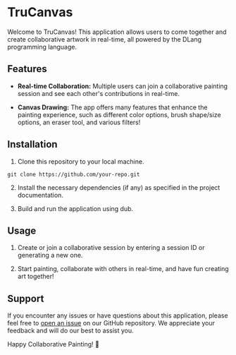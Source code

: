 # TruCanvas
Welcome to TruCanvas! This application allows users to come together and create collaborative artwork in real-time, all powered by the DLang programming language.

## Features

- **Real-time Collaboration:** Multiple users can join a collaborative painting session and see each other's contributions in real-time.

- **Canvas Drawing:** The app offers many features that enhance the painting experience, such as different color options, brush shape/size options, an eraser tool, and various filters!

## Installation

1. Clone this repository to your local machine.

``` git clone https://github.com/your-repo.git ```

2. Install the necessary dependencies (if any) as specified in the project documentation.

3. Build and run the application using dub.

## Usage

1. Create or join a collaborative session by entering a session ID or generating a new one.

2. Start painting, collaborate with others in real-time, and have fun creating art together!

## Support

If you encounter any issues or have questions about this application, please feel free to [open an issue](https://github.com/your-repo/issues) on our GitHub repository. We appreciate your feedback and will do our best to assist you.

Happy Collaborative Painting! 🎨
